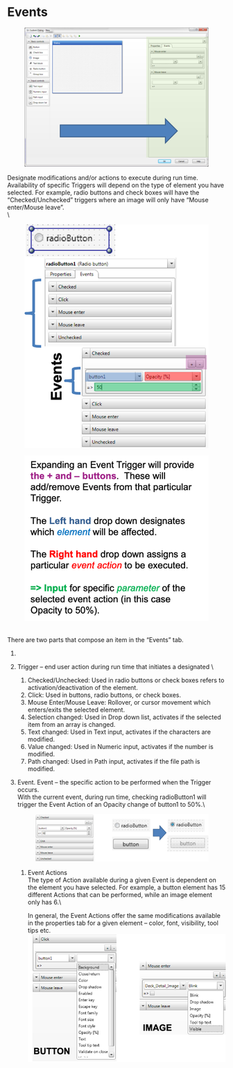 # Events

<figure><img src="../../../../../.gitbook/assets/image (13) (1) (1) (1).png" alt=""><figcaption></figcaption></figure>

Designate modifications and/or actions to execute during run time. Availability of specific Triggers will depend on the type of element you have selected. For example, radio buttons and check boxes will have the “Checked/Unchecked” triggers where an image will only have “Mouse enter/Mouse leave”.\
\


<div>

<figure><img src="../../../../../.gitbook/assets/image (14) (1) (1) (1).png" alt="" width="524"><figcaption></figcaption></figure>

 

<figure><img src="../../../../../.gitbook/assets/image (15) (1) (1) (1).png" alt="Expanding an Event Trigger will provide the + and – buttons.  These will add/remove Events from that particular Trigger.    The Left hand drop down designates which element will be affected.  The Right hand drop down assigns a particular event action to be executed.  => Input for specific parameter of the selected event action (in this case Opacity to 50%). "><figcaption></figcaption></figure>

</div>

\
There are two parts that compose an item in the “Events” tab.

1.
2. Trigger – end user action during run time that initiates a designated \

   1. Checked/Unchecked: Used in radio buttons or check boxes refers to activation/deactivation of the element.
   2. Click: Used in buttons, radio buttons, or check boxes.
   3. Mouse Enter/Mouse Leave: Rollover, or cursor movement which enters/exits the selected element.
   4. Selection changed: Used in Drop down list, activates if the selected item from an array is changed.
   5. Text changed: Used in Text input, activates if the characters are modified.
   6. Value changed: Used in Numeric input, activates if the number is modified.
   7. Path changed: Used in Path input, activates if the file path is modified.
3.  Event. Event – the specific action to be performed when the Trigger occurs.\
    With the current event, during run time, checking radioButton1 will trigger the Event Action of an Opacity change of button1 to 50%.\


    <figure><img src="../../../../../.gitbook/assets/image (16) (1) (1) (1).png" alt=""><figcaption></figcaption></figure>

    1.  Event Actions\
        The type of Action available during a given Event is dependent on the element you have selected. For example, a button element has 15 different Actions that can be performed, while an image element only has 6.\


        In general, the Event Actions offer the same modifications available in the properties tab for a given element – color, font, visibility, tool tips etc.\
        ![](<../../../../../.gitbook/assets/image (18) (1) (1) (1).png>)
